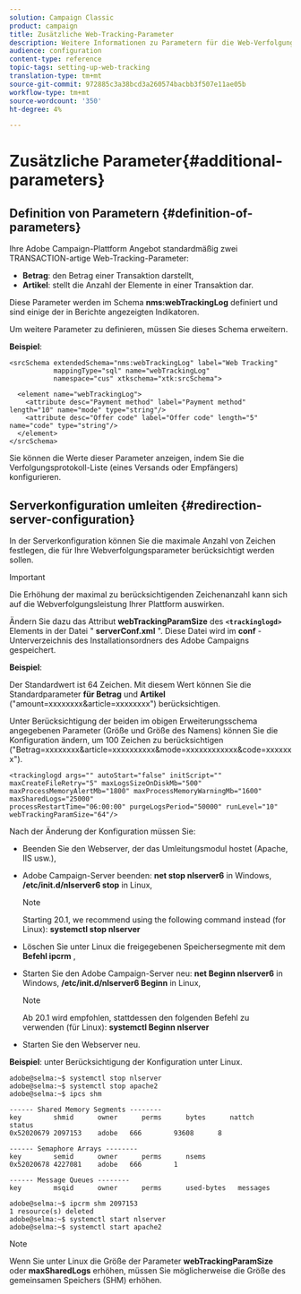 ```yaml
---
solution: Campaign Classic
product: campaign
title: Zusätzliche Web-Tracking-Parameter
description: Weitere Informationen zu Parametern für die Web-Verfolgung
audience: configuration
content-type: reference
topic-tags: setting-up-web-tracking
translation-type: tm+mt
source-git-commit: 972885c3a38bcd3a260574bacbb3f507e11ae05b
workflow-type: tm+mt
source-wordcount: '350'
ht-degree: 4%

---
```



# Zusätzliche Parameter{#additional-parameters}

## Definition von Parametern {#definition-of-parameters}

Ihre Adobe Campaign-Plattform Angebot standardmäßig zwei TRANSACTION-artige Web-Tracking-Parameter:

* **Betrag**: den Betrag einer Transaktion darstellt,
* **Artikel**: stellt die Anzahl der Elemente in einer Transaktion dar.

Diese Parameter werden im Schema **nms:webTrackingLog** definiert und sind einige der in Berichte angezeigten Indikatoren.

Um weitere Parameter zu definieren, müssen Sie dieses Schema erweitern.

**Beispiel**:

```
<srcSchema extendedSchema="nms:webTrackingLog" label="Web Tracking"
           mappingType="sql" name="webTrackingLog" 
           namespace="cus" xtkschema="xtk:srcSchema">

  <element name="webTrackingLog">
    <attribute desc="Payment method" label="Payment method" length="10" name="mode" type="string"/>
    <attribute desc="Offer code" label="Offer code" length="5" name="code" type="string"/>
  </element>
</srcSchema>
```

Sie können die Werte dieser Parameter anzeigen, indem Sie die Verfolgungsprotokoll-Liste (eines Versands oder Empfängers) konfigurieren.

## Serverkonfiguration umleiten {#redirection-server-configuration}

In der Serverkonfiguration können Sie die maximale Anzahl von Zeichen festlegen, die für Ihre Webverfolgungsparameter berücksichtigt werden sollen.

>[!IMPORTANT]
>
>Die Erhöhung der maximal zu berücksichtigenden Zeichenanzahl kann sich auf die Webverfolgungsleistung Ihrer Plattform auswirken.

Ändern Sie dazu das Attribut **webTrackingParamSize** des **`<trackinglogd>`** Elements in der Datei &quot; **serverConf.xml** &quot;. Diese Datei wird im **conf** -Unterverzeichnis des Installationsordners des Adobe Campaigns gespeichert.

**Beispiel**:

Der Standardwert ist 64 Zeichen. Mit diesem Wert können Sie die Standardparameter **für Betrag** und **Artikel** (&quot;amount=xxxxxxxx&amp;article=xxxxxxxx&quot;) berücksichtigen.

Unter Berücksichtigung der beiden im obigen Erweiterungsschema angegebenen Parameter (Größe und Größe des Namens) können Sie die Konfiguration ändern, um 100 Zeichen zu berücksichtigen (&quot;Betrag=xxxxxxxx&amp;article=xxxxxxxxxx&amp;mode=xxxxxxxxxxxx&amp;code=xxxxxxx&quot;).

```
<trackinglogd args="" autoStart="false" initScript="" maxCreateFileRetry="5" maxLogsSizeOnDiskMb="500"
maxProcessMemoryAlertMb="1800" maxProcessMemoryWarningMb="1600" maxSharedLogs="25000"
processRestartTime="06:00:00" purgeLogsPeriod="50000" runLevel="10"
webTrackingParamSize="64"/>
```

Nach der Änderung der Konfiguration müssen Sie:

* Beenden Sie den Webserver, der das Umleitungsmodul hostet (Apache, IIS usw.),
* Adobe Campaign-Server beenden: **net stop nlserver6** in Windows, **/etc/init.d/nlserver6 stop** in Linux,

   >[!NOTE]
   >
   >Starting 20.1, we recommend using the following command instead (for Linux): **systemctl stop nlserver**

* Löschen Sie unter Linux die freigegebenen Speichersegmente mit dem **Befehl ipcrm** ,
* Starten Sie den Adobe Campaign-Server neu: **net Beginn nlserver6** in Windows, **/etc/init.d/nlserver6 Beginn** in Linux,

   >[!NOTE]
   >
   >Ab 20.1 wird empfohlen, stattdessen den folgenden Befehl zu verwenden (für Linux): **systemctl Beginn nlserver**

* Starten Sie den Webserver neu.

**Beispiel**: unter Berücksichtigung der Konfiguration unter Linux.

```
adobe@selma:~$ systemctl stop nlserver
adobe@selma:~$ systemctl stop apache2
adobe@selma:~$ ipcs shm

------ Shared Memory Segments --------
key        shmid      owner      perms      bytes      nattch     status      
0x52020679 2097153    adobe   666        93608      8                       

------ Semaphore Arrays --------
key        semid      owner      perms      nsems     
0x52020678 4227081    adobe   666        1         

------ Message Queues --------
key        msqid      owner      perms      used-bytes   messages    

adobe@selma:~$ ipcrm shm 2097153                             
1 resource(s) deleted
adobe@selma:~$ systemctl start nlserver
adobe@selma:~$ systemctl start apache2
```

>[!NOTE]
>
>Wenn Sie unter Linux die Größe der Parameter **webTrackingParamSize** oder **maxSharedLogs** erhöhen, müssen Sie möglicherweise die Größe des gemeinsamen Speichers (SHM) erhöhen.

